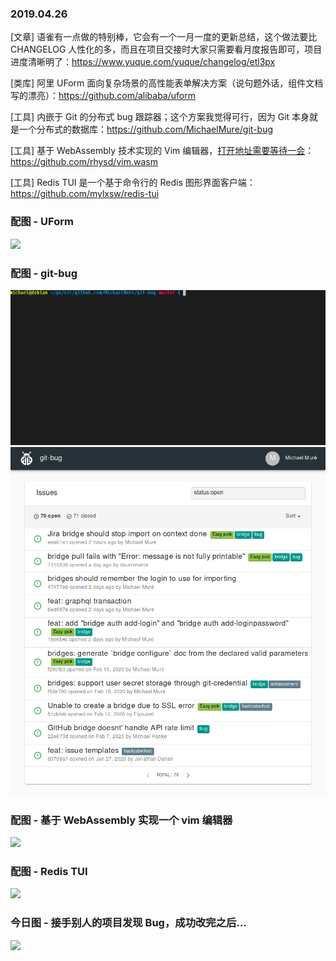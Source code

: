 ### 2019.04.26

[文章] 语雀有一点做的特别棒，它会有一个一月一度的更新总结，这个做法要比 CHANGELOG 人性化的多，而且在项目交接时大家只需要看月度报告即可，项目进度清晰明了：<https://www.yuque.com/yuque/changelog/etl3px>

[类库] 阿里 UForm 面向复杂场景的高性能表单解决方案（说句题外话，组件文档写的漂亮）：<https://github.com/alibaba/uform>

[工具] 内嵌于 Git 的分布式 bug 跟踪器；这个方案我觉得可行，因为 Git 本身就是一个分布式的数据库：<https://github.com/MichaelMure/git-bug>

[工具] 基于 WebAssembly 技术实现的 Vim 编辑器，[打开地址需要等待一会](https://rhysd.github.io/vim.wasm/)：<https://github.com/rhysd/vim.wasm>

[工具] Redis TUI 是一个基于命令行的 Redis 图形界面客户端：<https://github.com/mylxsw/redis-tui>


### 配图 - UForm
![](https://ws1.sinaimg.cn/large/62bfa70bly1g2futjhz2ij227i12aqt9.jpg)

### 配图 - git-bug
![](https://raw.githubusercontent.com/MichaelMure/git-bug/master/misc/termui_recording.gif)
![](https://raw.githubusercontent.com/MichaelMure/git-bug/master/misc/webui1.png)

### 配图 - 基于 WebAssembly 实现一个 vim 编辑器
![](https://ws1.sinaimg.cn/large/62bfa70bly1g2fucgmbxug20f605ajyy.gif)

### 配图 - Redis TUI
![](https://github.com/mylxsw/redis-tui/raw/master/preview.gif)


### 今日图 - 接手别人的项目发现 Bug，成功改完之后...
![](https://user-gold-cdn.xitu.io/2019/4/26/16a576eb31ed1963?imageView2/2/w/800/q/100)

